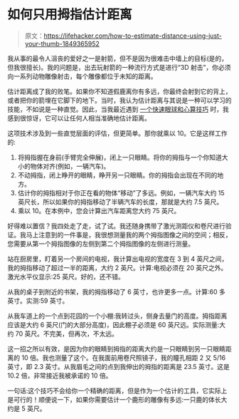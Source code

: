 # 如何只用拇指估计距离

> 原文：<https://lifehacker.com/how-to-estimate-distance-using-just-your-thumb-1849365952>

我从事的最令人沮丧的爱好之一是射箭，但不是因为很难击中墙上的目标(是的，但我很擅长)。我的问题是，出去玩射箭的一种流行方式是进行“3D 射击”，你必须向一系列动物雕像射击，每个雕像都位于未知的距离。



估计距离成了我的败笔。如果你不知道假鹿离你有多远，你最终会射到它的背上，或者把你的箭埋在它脚下的地下。当时，我认为估计距离与其说是一种可以学习的技能，不如说是一种直觉。因此，当我最近遇到 [一个快速眼球和心算技巧](https://www.mathsisfun.com/measure/estimate-distance.html) 时，我感到很惊讶，它可以让任何人相当准确地估计距离。

这项技术涉及到一些直觉层面的评估，但更简单。那你就乘以 10。它是这样工作的:

1.  将拇指握在身前(手臂完全伸展)，闭上一只眼睛。将你的拇指与一个你知道大小的物体对齐(例如，一辆汽车)。
2.  不动拇指，闭上睁开的眼睛，睁开另一只眼睛。你的拇指会出现在不同的地方。
3.  估计你的拇指相对于你正在看的物体“移动”了多远。例如，一辆汽车大约 15 英尺长，所以如果你的拇指移动了半辆汽车的长度，那就是大约 7.5 英尺。
4.  乘以 10。在本例中，您会计算出汽车距离您大约 75 英尺。

好得难以置信？我四处走了走，试了试。我还随身携带了激光测距仪和卷尺进行验证。我马上注意到的一件事是，我很想测量我的两个拇指图像之间的空间；相反，您需要从第一个拇指图像的左侧到第二个拇指图像的左侧进行测量。

站在厨房里，盯着另一个房间的电视，我计算出电视的宽度在 3 到 4 英尺之间，我的拇指移动了超过一半的距离，大约 2 英尺。计算:电视必须在 20 英尺之外。激光水平仪显示:25 英尺。好的，还不错。

从我的桌子到附近的书架，我的拇指移动了 6 英寸，也许更多一点。计算:60 多英寸。实测:59 英寸。

从我车道上的一个点到花园的一个小棚:我转过头，侧身去量门的高度。拇指距离应该是大约 6 英尺(门的大部分高度)，因此棚子必须是 60 英尺远。实际测量:大约 70 英尺。不完美，但再次，不太远。

这一招之所以有效，是因为你的眼睛到拇指的距离大约是一只眼睛到另一只眼睛距离的 10 倍。我也测量了这个。在我面前用卷尺照镜子，我的瞳孔相距 2 又 5/16 英寸，即 2.3 英寸。从我眉毛之间的点到我伸出的拇指的距离是 23.5 英寸。这是 10.2 倍，非常接近我被承诺的 10 倍。

一句话:这个技巧不会给你一个精确的距离，但是作为一个估计的工具，它实际上是可行的！顺便说一下，如果你需要估计一个鹿形的雕像有多远:一只鹿的体长大约是 5 英尺。